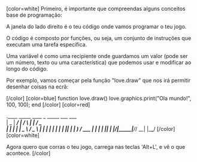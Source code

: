 [color=white]
Primeiro, é importante que compreendas alguns conceitos base de programação:

A janela do lado direito é o teu código onde vamos programar o teu jogo.

O código é composto por funções, ou seja, um conjunto de instruções que executam uma tarefa especifica.

Uma variável é como uma recipiente onde guardamos um valor (pode ser um número, texto ou uma característica) que podemos usar e modificar ao longo do código.

Por exemplo, vamos começar pela função "love.draw" que nos irá permitir desenhar coisas na ecrã:

[/color] [color=blue]
function love.draw()
    love.graphics.print("Ola mundo!", 100, 100);
end
[/color] [color=red]

.____  _____ ____    _    _____ ___ ___  
|  _ \| ____/ ___|  / \  |  ___|_ _/ _ \
| | | |  _| \___ \ / _ \ | |_   | | | | |
| |_| | |___ ___) / ___ \|  _|  | | |_| |
|____/|_____|____/_/   \_\_|   |___\___/
[/color] [color=white]

Agora quero que corras o teu jogo, carrega nas teclas 'Alt+L', e vê o que acontece.
[/color]